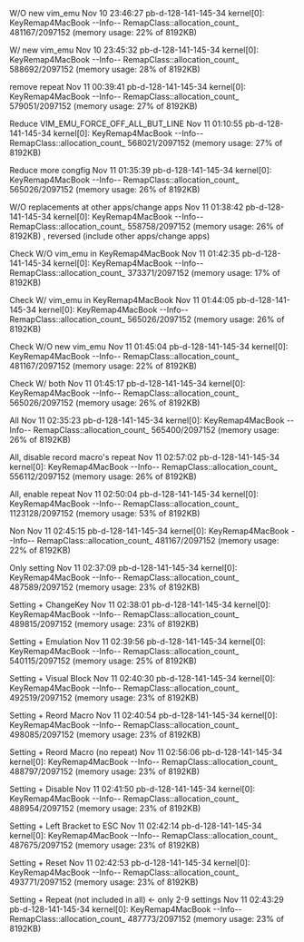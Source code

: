 W/O new vim_emu
Nov 10 23:46:27 pb-d-128-141-145-34 kernel[0]: KeyRemap4MacBook --Info-- RemapClass::allocation_count_ 481167/2097152 (memory usage: 22% of 8192KB)

W/ new vim_emu
Nov 10 23:45:32 pb-d-128-141-145-34 kernel[0]: KeyRemap4MacBook --Info-- RemapClass::allocation_count_ 588692/2097152 (memory usage: 28% of 8192KB)

remove repeat
Nov 11 00:39:41 pb-d-128-141-145-34 kernel[0]: KeyRemap4MacBook --Info-- RemapClass::allocation_count_ 579051/2097152 (memory usage: 27% of 8192KB)

Reduce VIM_EMU_FORCE_OFF_ALL_BUT_LINE
Nov 11 01:10:55 pb-d-128-141-145-34 kernel[0]: KeyRemap4MacBook --Info-- RemapClass::allocation_count_ 568021/2097152 (memory usage: 27% of 8192KB)

Reduce more congfig
Nov 11 01:35:39 pb-d-128-141-145-34 kernel[0]: KeyRemap4MacBook --Info-- RemapClass::allocation_count_ 565026/2097152 (memory usage: 26% of 8192KB)

W/O replacements at other apps/change apps
Nov 11 01:38:42 pb-d-128-141-145-34 kernel[0]: KeyRemap4MacBook --Info-- RemapClass::allocation_count_ 558758/2097152 (memory usage: 26% of 8192KB)
, reversed (include other apps/change apps)

Check W/O vim_emu in KeyRemap4MacBook
Nov 11 01:42:35 pb-d-128-141-145-34 kernel[0]: KeyRemap4MacBook --Info-- RemapClass::allocation_count_ 373371/2097152 (memory usage: 17% of 8192KB)

Check W/ vim_emu in KeyRemap4MacBook
Nov 11 01:44:05 pb-d-128-141-145-34 kernel[0]: KeyRemap4MacBook --Info-- RemapClass::allocation_count_ 565026/2097152 (memory usage: 26% of 8192KB)


Check W/O new vim_emu
Nov 11 01:45:04 pb-d-128-141-145-34 kernel[0]: KeyRemap4MacBook --Info-- RemapClass::allocation_count_ 481167/2097152 (memory usage: 22% of 8192KB)

Check W/ both
Nov 11 01:45:17 pb-d-128-141-145-34 kernel[0]: KeyRemap4MacBook --Info-- RemapClass::allocation_count_ 565026/2097152 (memory usage: 26% of 8192KB)





All
Nov 11 02:35:23 pb-d-128-141-145-34 kernel[0]: KeyRemap4MacBook --Info-- RemapClass::allocation_count_ 565400/2097152 (memory usage: 26% of 8192KB)

All, disable record macro's repeat
Nov 11 02:57:02 pb-d-128-141-145-34 kernel[0]: KeyRemap4MacBook --Info-- RemapClass::allocation_count_ 556112/2097152 (memory usage: 26% of 8192KB)

All, enable repeat
Nov 11 02:50:04 pb-d-128-141-145-34 kernel[0]: KeyRemap4MacBook --Info-- RemapClass::allocation_count_ 1123128/2097152 (memory usage: 53% of 8192KB)

Non
Nov 11 02:45:15 pb-d-128-141-145-34 kernel[0]: KeyRemap4MacBook --Info-- RemapClass::allocation_count_ 481167/2097152 (memory usage: 22% of 8192KB)

Only setting
Nov 11 02:37:09 pb-d-128-141-145-34 kernel[0]: KeyRemap4MacBook --Info-- RemapClass::allocation_count_ 487589/2097152 (memory usage: 23% of 8192KB)

Setting + ChangeKey
Nov 11 02:38:01 pb-d-128-141-145-34 kernel[0]: KeyRemap4MacBook --Info-- RemapClass::allocation_count_ 489815/2097152 (memory usage: 23% of 8192KB)

Setting + Emulation
Nov 11 02:39:56 pb-d-128-141-145-34 kernel[0]: KeyRemap4MacBook --Info-- RemapClass::allocation_count_ 540115/2097152 (memory usage: 25% of 8192KB)

Setting + Visual Block
Nov 11 02:40:30 pb-d-128-141-145-34 kernel[0]: KeyRemap4MacBook --Info-- RemapClass::allocation_count_ 492519/2097152 (memory usage: 23% of 8192KB)

Setting + Reord Macro
Nov 11 02:40:54 pb-d-128-141-145-34 kernel[0]: KeyRemap4MacBook --Info-- RemapClass::allocation_count_ 498085/2097152 (memory usage: 23% of 8192KB)

Setting + Reord Macro (no repeat)
Nov 11 02:56:06 pb-d-128-141-145-34 kernel[0]: KeyRemap4MacBook --Info-- RemapClass::allocation_count_ 488797/2097152 (memory usage: 23% of 8192KB)

Setting + Disable
Nov 11 02:41:50 pb-d-128-141-145-34 kernel[0]: KeyRemap4MacBook --Info-- RemapClass::allocation_count_ 488954/2097152 (memory usage: 23% of 8192KB)

Setting + Left Bracket to ESC
Nov 11 02:42:14 pb-d-128-141-145-34 kernel[0]: KeyRemap4MacBook --Info-- RemapClass::allocation_count_ 487675/2097152 (memory usage: 23% of 8192KB)

Setting + Reset
Nov 11 02:42:53 pb-d-128-141-145-34 kernel[0]: KeyRemap4MacBook --Info-- RemapClass::allocation_count_ 493771/2097152 (memory usage: 23% of 8192KB)

Setting + Repeat (not included in all) <- only 2-9 settings
Nov 11 02:43:29 pb-d-128-141-145-34 kernel[0]: KeyRemap4MacBook --Info-- RemapClass::allocation_count_ 487773/2097152 (memory usage: 23% of 8192KB)

